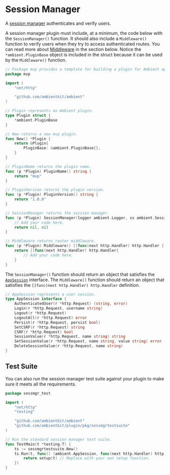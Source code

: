 # Session Manager

A [session manager](https://github.com/ambientkit/plugin/blob/main/sessionmanager/scssession/scssession.go) authenticates and verify users.

A session manager plugin must include, at a minimum, the code below with the `SessionManager()` function. It should also include a `Middleware()` function to verify users when they try to access authenticated routes. You can read more about [Middleware](#middleware) in the section below. Notice the `*ambient.PluginBase` object is included in the struct because it can be used by the `Middleware()` function.

```go
// Package mvp provides a template for building a plugin for Ambient apps.
package mvp

import (
	"net/http"

	"github.com/ambientkit/ambient"
)

// Plugin represents an Ambient plugin.
type Plugin struct {
	*ambient.PluginBase
}

// New returns a new mvp plugin.
func New() *Plugin {
	return &Plugin{
		PluginBase: &ambient.PluginBase{},
	}
}

// PluginName returns the plugin name.
func (p *Plugin) PluginName() string {
	return "mvp"
}

// PluginVersion returns the plugin version.
func (p *Plugin) PluginVersion() string {
	return "1.0.0"
}

// SessionManager returns the session manager.
func (p *Plugin) SessionManager(logger ambient.Logger, ss ambient.SessionStorer) (ambient.AppSession, error) {
	// Add your code here.
	return nil, nil
}

// Middleware returns router middleware.
func (p *Plugin) Middleware() []func(next http.Handler) http.Handler {
	return []func(next http.Handler) http.Handler{
		// Add your code here.
	}
}
```

The `SessionManager()` function should return an object that satisfies the [`AppSession`](https://github.com/ambientkit/ambient/blob/main/ambient_session.go) interface. The `Middleware()` function should return an object that satisfies the `[]func(next http.Handler) http.Handler` definition.

```go title="ambient_session.go"
// AppSession represents a user session.
type AppSession interface {
	AuthenticatedUser(r *http.Request) (string, error)
	Login(r *http.Request, username string)
	Logout(r *http.Request)
	LogoutAll(r *http.Request) error
	Persist(r *http.Request, persist bool)
	SetCSRF(r *http.Request) string
	CSRF(r *http.Request) bool
	SessionValue(r *http.Request, name string) string
	SetSessionValue(r *http.Request, name string, value string) error
	DeleteSessionValue(r *http.Request, name string)
}
```

## Test Suite

You can also run the session manager test suite against your plugin to make sure it meets all the requirements.

```go title="sessmgr_test.go"
package sessmgr_test

import (
	"net/http"
	"testing"

	"github.com/ambientkit/ambient"
	"github.com/ambientkit/plugin/pkg/sessmgrtestsuite"
)

// Run the standard session manager test suite.
func TestMain(t *testing.T) {
	ts := sessmgrtestsuite.New()
	ts.Run(t, func() (ambient.AppSession, func(next http.Handler) http.Handler) {
		return setup(t) // Replace with your own setup function.
	})
}
```